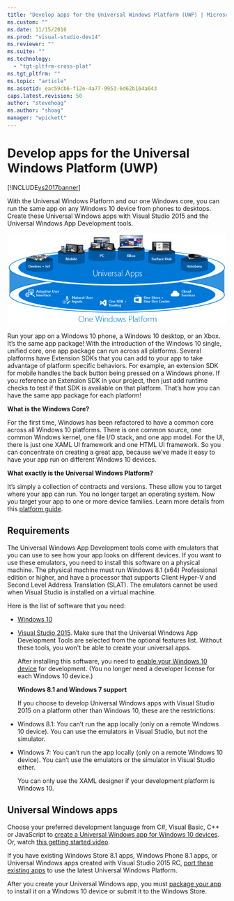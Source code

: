 ```yaml
---
title: "Develop apps for the Universal Windows Platform (UWP) | Microsoft Docs"
ms.custom: ""
ms.date: 11/15/2016
ms.prod: "visual-studio-dev14"
ms.reviewer: ""
ms.suite: ""
ms.technology: 
  - "tgt-pltfrm-cross-plat"
ms.tgt_pltfrm: ""
ms.topic: "article"
ms.assetid: eac59cb6-f12e-4a77-9953-6d62b164a643
caps.latest.revision: 50
author: "stevehoag"
ms.author: "shoag"
manager: "wpickett"
---
```

# Develop apps for the Universal Windows Platform (UWP)
[!INCLUDE[vs2017banner](../includes/vs2017banner.md)]

  
With the Universal Windows Platform and our one Windows core, you can run the same app on any Windows 10 device from phones to desktops. Create these Universal Windows apps with Visual Studio 2015 and the Universal Windows App Development tools.  
  
 ![Universal Windows Platform](../cross-platform/media/uwp-coreextensions.png "UWP_CoreExtensions")  
  
 Run your app on a Windows 10 phone, a Windows 10 desktop, or an Xbox. It’s the same app package! With the introduction of the Windows 10 single, unified core, one app package can run across all platforms. Several platforms have Extension SDKs that you can add to your app to take advantage of platform specific behaviors. For example, an extension SDK for mobile handles the back button being pressed on a Windows phone. If you reference an Extension SDK in your project, then just add runtime checks to test if that SDK is available on that platform. That’s how you can have the same app package for each platform!  
  
 **What is the Windows Core?**  
  
 For the first time, Windows has been refactored to have a common core across all Windows 10 platforms. There is one common source, one common Windows kernel, one file I/O stack, and one app model. For the UI, there is just one XAML UI framework and one HTML UI framework. So you can concentrate on creating a great app, because we’ve made it easy to have your app run on different Windows 10 devices.  
  
 **What exactly is the Universal Windows Platform?**  
  
 It’s simply a collection of contracts and versions. These allow you to target where your app can run. You no longer target an operating system. Now you target your app to one or more device families. Learn more details from this [platform guide](http://msdn.microsoft.com/library/windows/apps/dn894631.aspx).  
  
## Requirements  
 The Universal Windows App Development tools come with emulators that you can use to see how your app looks on different devices. If you want to use these emulators, you need to install this software on a physical machine. The physical machine must run Windows 8.1 (x64) Professional edition or higher, and have a processor that supports Client Hyper-V and Second Level Address Translation (SLAT). The emulators cannot be used when Visual Studio is installed on a virtual machine.  
  
 Here is the list of software that you need:  
  
- [Windows 10](http://windows.microsoft.com/windows/downloads)  
  
- [Visual Studio 2015](http://go.microsoft.com/fwlink/p/?LinkId=526725). Make sure that the Universal Windows App Development Tools are selected from the optional features list. Without these tools, you won't be able to create your universal apps.  
  
  After installing this software, you need to [enable your Windows 10 device](https://msdn.microsoft.com/library/windows/apps/xaml/dn706236.aspx) for development. (You no longer need a developer license for each Windows 10 device.)  
  
  **Windows 8.1 and Windows 7 support**  
  
  If you choose to develop Universal Windows apps with Visual Studio 2015 on a platform other than Windows 10, these are the restrictions:  
  
- Windows 8.1: You can’t run the app locally (only on a remote Windows 10 device). You can use the emulators in Visual Studio, but not the simulator.  
  
- Windows 7: You can’t run the app locally (only on a remote Windows 10 device). You can’t use the emulators or the simulator in Visual Studio either.  
  
  You can only use the XAML designer if your development platform is Windows 10.  
  
## Universal Windows apps  
 Choose your preferred development language from C#, Visual Basic, C++ or JavaScript to [create a Universal Windows app for Windows 10 devices](http://msdn.microsoft.com/library/windows/apps/xaml/dn609832.aspx#target_win10). Or, watch [this getting started video](http://channel9.msdn.com/Series/ConnectOn-Demand/229).  
  
 If you have existing Windows Store 8.1 apps, Windows Phone 8.1 apps, or Universal Windows apps created with Visual Studio 2015 RC, [port these existing apps](http://msdn.microsoft.com/library/windows/apps/xaml/mt238321.aspx) to use the latest Universal Windows Platform.  
  
 After you create your Universal Windows app, you must [package your app](https://msdn.microsoft.com/library/windows/apps/hh454036.aspx) to install it on a Windows 10 device or submit it to the Windows Store.

